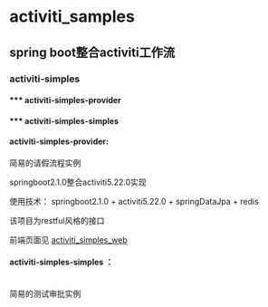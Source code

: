 # activiti_samples
## spring boot整合activiti工作流

### activiti-simples

####    *** activiti-simples-provider 

####    *** activiti-simples-simples 



####    activiti-simples-provider:

简易的请假流程实例
        
springboot2.1.0整合activiti5.22.0实现
        
 使用技术：
      	 springboot2.1.0 + 
       	activiti5.22.0 + 
       	springDataJpa + 
      	redis
          
  该项目为restful风格的接口
          
  前端页面见 [activiti_simples_web](https://github.com/yywzt/activiti_simples_web)
        

####    activiti-simples-simples ：

​    
​          	简易的测试审批实例